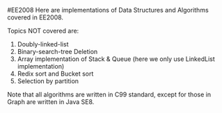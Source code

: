 #EE2008
Here are implementations of Data Structures and Algorithms covered in EE2008.

Topics NOT covered are:
1. Doubly-linked-list
2. Binary-search-tree Deletion
3. Array implementation of Stack & Queue (here we only use LinkedList implementation)
4. Redix sort and Bucket sort
5. Selection by partition

Note that all algorithms are written in C99 standard, except for those in Graph are written in Java SE8.
